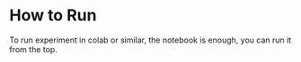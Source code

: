 # How to Run
To run experiment in colab or similar, the notebook is enough, you can run it from the top.
